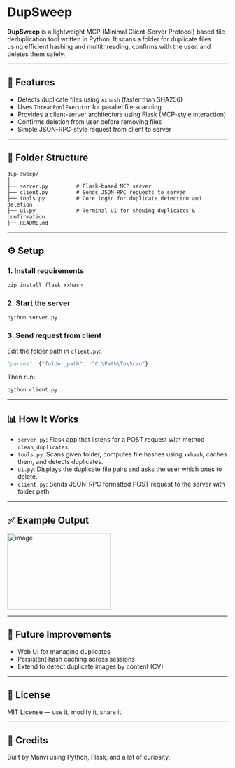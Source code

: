 # DupSweep

**DupSweep** is a lightweight MCP (Minimal Client-Server Protocol) based file deduplication tool written in Python.
It scans a folder for duplicate files using efficient hashing and multithreading, confirms with the user, and deletes them safely.

---

## 🚀 Features

* Detects duplicate files using `xxhash` (faster than SHA256)
* Uses `ThreadPoolExecutor` for parallel file scanning
* Provides a client-server architecture using Flask (MCP-style interaction)
* Confirms deletion from user before removing files
* Simple JSON-RPC-style request from client to server

---

## 📂 Folder Structure

```
dup-sweep/
│
├── server.py         # Flask-based MCP server
├── client.py         # Sends JSON-RPC requests to server
├── tools.py          # Core logic for duplicate detection and deletion
├── ui.py             # Terminal UI for showing duplicates & confirmation
├── README.md
```

---

## ⚙️ Setup

### 1. Install requirements

```bash
pip install flask xxhash
```

### 2. Start the server

```bash
python server.py
```

### 3. Send request from client

Edit the folder path in `client.py`:

```python
"params": {"folder_path": r"C:\Path\To\Scan"}
```

Then run:

```bash
python client.py
```

---

## 📊 How It Works

* `server.py`: Flask app that listens for a POST request with method `clean_duplicates`.
* `tools.py`: Scans given folder, computes file hashes using `xxhash`, caches them, and detects duplicates.
* `ui.py`: Displays the duplicate file pairs and asks the user which ones to delete.
* `client.py`: Sends JSON-RPC formatted POST request to the server with folder path.

---

## ✅ Example Output

<img width="236" height="175" alt="image" src="https://github.com/user-attachments/assets/cdc4610b-e6b1-42f9-9bfa-755443987674" />

---

## 📌 Future Improvements

* Web UI for managing duplicates
* Persistent hash caching across sessions
* Extend to detect duplicate images by content (CV)

---

## 📄 License

MIT License — use it, modify it, share it.

---

## 🧠 Credits

Built by Manvi using Python, Flask, and a lot of curiosity.
